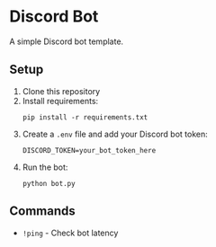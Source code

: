 # Discord Bot

A simple Discord bot template.

## Setup

1. Clone this repository
2. Install requirements:
   ```
   pip install -r requirements.txt
   ```
3. Create a `.env` file and add your Discord bot token:
   ```
   DISCORD_TOKEN=your_bot_token_here
   ```
4. Run the bot:
   ```
   python bot.py
   ```

## Commands

- `!ping` - Check bot latency
